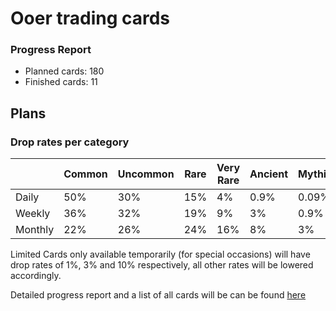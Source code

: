 # Ooer trading cards

### Progress Report

- Planned cards: 180
- Finished cards: 11

## Plans
### Drop rates per category
|           | Common    | Uncommon  | Rare      | Very Rare | Ancient   | Mythical  | Legendary |
|-----------|-----------|-----------|-----------|-----------|-----------|-----------|-----------|
| Daily     | 50%       | 30%       | 15%       | 4%        | 0.9%      | 0.09%     | 0.01%     |
| Weekly    | 36%       | 32%       | 19%       | 9%        | 3%        | 0.9%      | 0.1%      |
| Monthly   | 22%       | 26%       | 24%       | 16%       | 8%        | 3%        | 1%        |

Limited Cards only available temporarily (for special occasions) will have drop rates of 1%, 3% and 10% respectively, all other rates will be lowered accordingly.

Detailed progress report and a list of all cards will be can be found [here](https://docs.google.com/spreadsheets/d/1MVUNCthjpnbzzBqE01OQwF4tilh0wyxLZr2TARqyHgg/edit?usp=sharing)